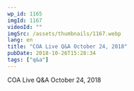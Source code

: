 ```yaml
---
wp_id: 1165
imgId: 1167
videoId: ""
imgSrc: /assets/thumbnails/1167.webp
lang: en
title: "COA Live Q&A October 24, 2018"
pubDate: 2018-10-26T15:28:34
tags: ["q&a"]
---
```


<!-- page: 6 -->

<p>COA Live Q&amp;A October 24, 2018</p>
